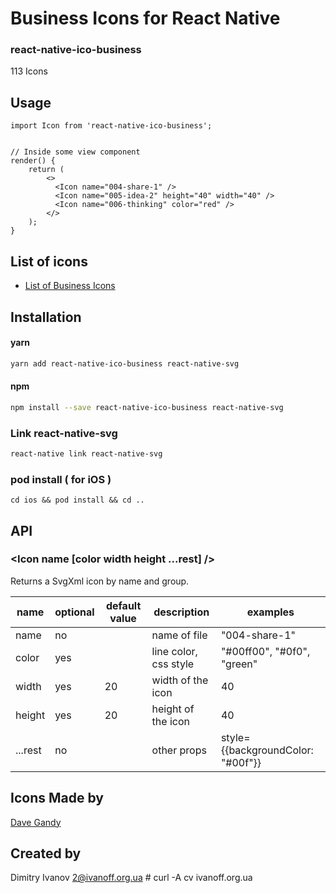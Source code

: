 # Business Icons for React Native

### react-native-ico-business

113 Icons

## Usage

```
import Icon from 'react-native-ico-business';


// Inside some view component
render() {
    return (
        <>
          <Icon name="004-share-1" />
          <Icon name="005-idea-2" height="40" width="40" />
          <Icon name="006-thinking" color="red" />
        </>
    );
}

```

## List of icons

- [List of Business Icons](http://ico.simpleness.org/pack/business)

## Installation

#### yarn

```bash
yarn add react-native-ico-business react-native-svg
```

#### npm

```bash
npm install --save react-native-ico-business react-native-svg
```

### Link react-native-svg

```bash
react-native link react-native-svg
```

### pod install ( for iOS )

```
cd ios && pod install && cd ..
```

## API

### <Icon name [color width height ...rest] />

Returns a SvgXml icon by name and group.

 name | optional | default value | description | examples
------|----------|---------------|-------------|---------
name | no |  | name of file | "004-share-1"
color | yes | | line color, css style | "#00ff00", "#0f0", "green"
width | yes | 20 | width of the icon | 40
height | yes | 20 | height of the icon | 40
...rest | no | | other props | style={{backgroundColor: "#00f"}}

## Icons Made by

[Dave Gandy](https://www.flaticon.com/authors/dave-gandy)

## Created by

Dimitry Ivanov <2@ivanoff.org.ua> # curl -A cv ivanoff.org.ua
